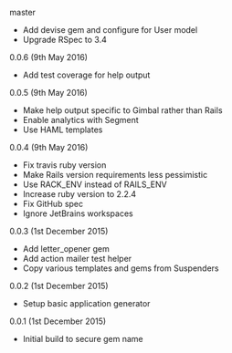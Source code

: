 master

* Add devise gem and configure for User model
* Upgrade RSpec to 3.4

0.0.6 (9th May 2016)

* Add test coverage for help output

0.0.5 (9th May 2016)

* Make help output specific to Gimbal rather than Rails
* Enable analytics with Segment
* Use HAML templates

0.0.4 (9th May 2016)

* Fix travis ruby version
* Make Rails version requirements less pessimistic
* Use RACK_ENV instead of RAILS_ENV
* Increase ruby version to 2.2.4
* Fix GitHub spec
* Ignore JetBrains workspaces

0.0.3 (1st December 2015)

* Add letter_opener gem
* Add action mailer test helper
* Copy various templates and gems from Suspenders

0.0.2 (1st December 2015)

* Setup basic application generator

0.0.1 (1st December 2015)

* Initial build to secure gem name

